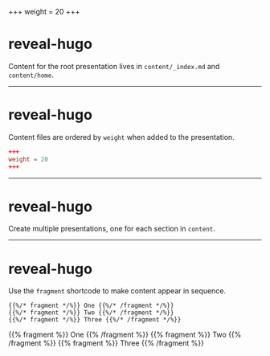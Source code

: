 +++
weight = 20
+++

# reveal-hugo

Content for the root presentation lives in `content/_index.md` and `content/home`.

---

# reveal-hugo

Content files are ordered by `weight` when added to the presentation.

```toml
+++
weight = 20
+++
```

---

# reveal-hugo

Create multiple presentations, one for each section in `content`.

---

# reveal-hugo

Use the `fragment` shortcode to make content appear in sequence.

```
{{%/* fragment */%}} One {{%/* /fragment */%}}
{{%/* fragment */%}} Two {{%/* /fragment */%}}
{{%/* fragment */%}} Three {{%/* /fragment */%}}
```

{{% fragment %}} One {{% /fragment %}}
{{% fragment %}} Two {{% /fragment %}}
{{% fragment %}} Three {{% /fragment %}}
